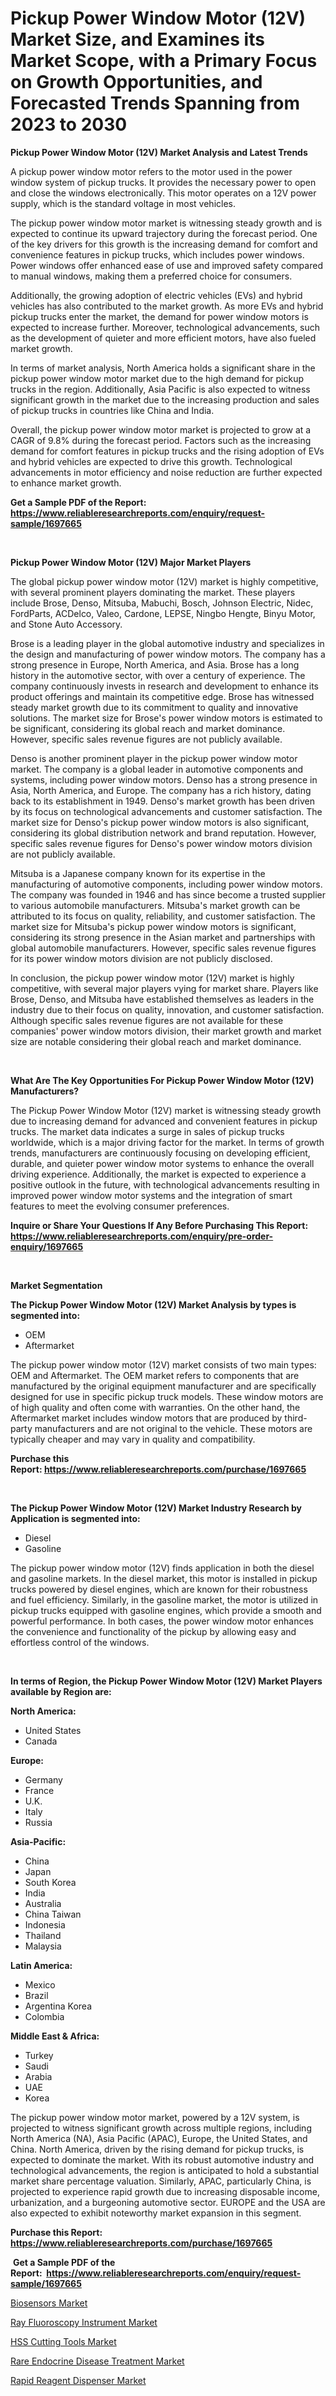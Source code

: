 <p><h1>Pickup Power Window Motor (12V) Market Size, and Examines its Market Scope, with a Primary Focus on Growth Opportunities, and Forecasted Trends Spanning from 2023 to 2030</h1></p><p><strong>Pickup Power Window Motor (12V) Market Analysis and Latest Trends</strong></p>
<p><p>A pickup power window motor refers to the motor used in the power window system of pickup trucks. It provides the necessary power to open and close the windows electronically. This motor operates on a 12V power supply, which is the standard voltage in most vehicles.</p><p>The pickup power window motor market is witnessing steady growth and is expected to continue its upward trajectory during the forecast period. One of the key drivers for this growth is the increasing demand for comfort and convenience features in pickup trucks, which includes power windows. Power windows offer enhanced ease of use and improved safety compared to manual windows, making them a preferred choice for consumers.</p><p>Additionally, the growing adoption of electric vehicles (EVs) and hybrid vehicles has also contributed to the market growth. As more EVs and hybrid pickup trucks enter the market, the demand for power window motors is expected to increase further. Moreover, technological advancements, such as the development of quieter and more efficient motors, have also fueled market growth.</p><p>In terms of market analysis, North America holds a significant share in the pickup power window motor market due to the high demand for pickup trucks in the region. Additionally, Asia Pacific is also expected to witness significant growth in the market due to the increasing production and sales of pickup trucks in countries like China and India.</p><p>Overall, the pickup power window motor market is projected to grow at a CAGR of 9.8% during the forecast period. Factors such as the increasing demand for comfort features in pickup trucks and the rising adoption of EVs and hybrid vehicles are expected to drive this growth. Technological advancements in motor efficiency and noise reduction are further expected to enhance market growth.</p></p>
<p><strong>Get a Sample PDF of the Report:&nbsp; <a href="https://www.reliableresearchreports.com/enquiry/request-sample/1697665">https://www.reliableresearchreports.com/enquiry/request-sample/1697665</a></strong></p>
<p>&nbsp;</p>
<p><strong>Pickup Power Window Motor (12V) Major Market Players</strong></p>
<p><p>The global pickup power window motor (12V) market is highly competitive, with several prominent players dominating the market. These players include Brose, Denso, Mitsuba, Mabuchi, Bosch, Johnson Electric, Nidec, FordParts, ACDelco, Valeo, Cardone, LEPSE, Ningbo Hengte, Binyu Motor, and Stone Auto Accessory.</p><p>Brose is a leading player in the global automotive industry and specializes in the design and manufacturing of power window motors. The company has a strong presence in Europe, North America, and Asia. Brose has a long history in the automotive sector, with over a century of experience. The company continuously invests in research and development to enhance its product offerings and maintain its competitive edge. Brose has witnessed steady market growth due to its commitment to quality and innovative solutions. The market size for Brose's power window motors is estimated to be significant, considering its global reach and market dominance. However, specific sales revenue figures are not publicly available.</p><p>Denso is another prominent player in the pickup power window motor market. The company is a global leader in automotive components and systems, including power window motors. Denso has a strong presence in Asia, North America, and Europe. The company has a rich history, dating back to its establishment in 1949. Denso's market growth has been driven by its focus on technological advancements and customer satisfaction. The market size for Denso's pickup power window motors is also significant, considering its global distribution network and brand reputation. However, specific sales revenue figures for Denso's power window motors division are not publicly available.</p><p>Mitsuba is a Japanese company known for its expertise in the manufacturing of automotive components, including power window motors. The company was founded in 1946 and has since become a trusted supplier to various automobile manufacturers. Mitsuba's market growth can be attributed to its focus on quality, reliability, and customer satisfaction. The market size for Mitsuba's pickup power window motors is significant, considering its strong presence in the Asian market and partnerships with global automobile manufacturers. However, specific sales revenue figures for its power window motors division are not publicly disclosed.</p><p>In conclusion, the pickup power window motor (12V) market is highly competitive, with several major players vying for market share. Players like Brose, Denso, and Mitsuba have established themselves as leaders in the industry due to their focus on quality, innovation, and customer satisfaction. Although specific sales revenue figures are not available for these companies' power window motors division, their market growth and market size are notable considering their global reach and market dominance.</p></p>
<p>&nbsp;</p>
<p><strong>What Are The Key Opportunities For Pickup Power Window Motor (12V) Manufacturers?</strong></p>
<p><p>The Pickup Power Window Motor (12V) market is witnessing steady growth due to increasing demand for advanced and convenient features in pickup trucks. The market data indicates a surge in sales of pickup trucks worldwide, which is a major driving factor for the market. In terms of growth trends, manufacturers are continuously focusing on developing efficient, durable, and quieter power window motor systems to enhance the overall driving experience. Additionally, the market is expected to experience a positive outlook in the future, with technological advancements resulting in improved power window motor systems and the integration of smart features to meet the evolving consumer preferences.</p></p>
<p><strong>Inquire or Share Your Questions If Any Before Purchasing This Report: <a href="https://www.reliableresearchreports.com/enquiry/pre-order-enquiry/1697665">https://www.reliableresearchreports.com/enquiry/pre-order-enquiry/1697665</a></strong></p>
<p>&nbsp;</p>
<p><strong>Market Segmentation</strong></p>
<p><strong>The Pickup Power Window Motor (12V) Market Analysis by types is segmented into:</strong></p>
<p><ul><li>OEM</li><li>Aftermarket</li></ul></p>
<p><p>The pickup power window motor (12V) market consists of two main types: OEM and Aftermarket. The OEM market refers to components that are manufactured by the original equipment manufacturer and are specifically designed for use in specific pickup truck models. These window motors are of high quality and often come with warranties. On the other hand, the Aftermarket market includes window motors that are produced by third-party manufacturers and are not original to the vehicle. These motors are typically cheaper and may vary in quality and compatibility.</p></p>
<p><strong>Purchase this Report:&nbsp;<a href="https://www.reliableresearchreports.com/purchase/1697665">https://www.reliableresearchreports.com/purchase/1697665</a></strong></p>
<p>&nbsp;</p>
<p><strong>The Pickup Power Window Motor (12V) Market Industry Research by Application is segmented into:</strong></p>
<p><ul><li>Diesel</li><li>Gasoline</li></ul></p>
<p><p>The pickup power window motor (12V) finds application in both the diesel and gasoline markets. In the diesel market, this motor is installed in pickup trucks powered by diesel engines, which are known for their robustness and fuel efficiency. Similarly, in the gasoline market, the motor is utilized in pickup trucks equipped with gasoline engines, which provide a smooth and powerful performance. In both cases, the power window motor enhances the convenience and functionality of the pickup by allowing easy and effortless control of the windows.</p></p>
<p>&nbsp;</p>
<p><strong>In terms of Region, the Pickup Power Window Motor (12V) Market Players available by Region are:</strong></p>
<p>
    <p> <strong> North America: </strong>
        <ul>
            <li>United States</li>
            <li>Canada</li>
        </ul>
        </p> 
    <p> <strong> Europe: </strong>
        <ul>
            <li>Germany</li>
            <li>France</li>
            <li>U.K.</li>
            <li>Italy</li>
            <li>Russia</li>
        </ul>
        </p> 
    <p> <strong> Asia-Pacific: </strong>
        <ul>
            <li>China</li>
            <li>Japan</li>
            <li>South Korea</li>
            <li>India</li>
            <li>Australia</li>
            <li>China Taiwan</li>
            <li>Indonesia</li>
            <li>Thailand</li>
            <li>Malaysia</li>
        </ul>
        </p> 
    <p> <strong> Latin America: </strong>
        <ul>
            <li>Mexico</li>
            <li>Brazil</li>
            <li>Argentina Korea</li>
            <li>Colombia</li>
        </ul>
        </p> 
    <p> <strong> Middle East & Africa: </strong>
        <ul>
            <li>Turkey</li>
            <li>Saudi</li>
            <li>Arabia</li>
            <li>UAE</li>
            <li>Korea</li>
        </ul>
    </p>
    </p>
<p><p>The pickup power window motor market, powered by a 12V system, is projected to witness significant growth across multiple regions, including North America (NA), Asia Pacific (APAC), Europe, the United States, and China. North America, driven by the rising demand for pickup trucks, is expected to dominate the market. With its robust automotive industry and technological advancements, the region is anticipated to hold a substantial market share percentage valuation. Similarly, APAC, particularly China, is projected to experience rapid growth due to increasing disposable income, urbanization, and a burgeoning automotive sector. EUROPE and the USA are also expected to exhibit noteworthy market expansion in this segment.</p></p>
<p><strong>Purchase this Report: <a href="https://www.reliableresearchreports.com/purchase/1697665">https://www.reliableresearchreports.com/purchase/1697665</a></strong></p>
<p>&nbsp;<strong>Get a Sample PDF of the Report:&nbsp;&nbsp;<a href="https://www.reliableresearchreports.com/enquiry/request-sample/1697665">https://www.reliableresearchreports.com/enquiry/request-sample/1697665</a></strong></p>
<p><strong></strong></p>
<p><p><a href="https://medium.com/@elwyncarter2023/biosensors-market-size-growth-forecast-2023-2030-1e32b0c69856">Biosensors Market</a></p><p><a href="https://www.linkedin.com/pulse/ray-fluoroscopy-instrument-market-share-amp-new-trends-analysis/">Ray Fluoroscopy Instrument Market</a></p><p><a href="https://medium.com/@vivianejast/hss-cutting-tools-market-size-growth-forecast-2023-2030-bc115478fad7">HSS Cutting Tools Market</a></p><p><a href="https://www.linkedin.com/pulse/rare-endocrine-disease-treatment-market-challenges-opportunities/">Rare Endocrine Disease Treatment Market</a></p><p><a href="https://www.linkedin.com/pulse/rapid-reagent-dispenser-market-size-share-amp-trends-analysis/">Rapid Reagent Dispenser Market</a></p></p>